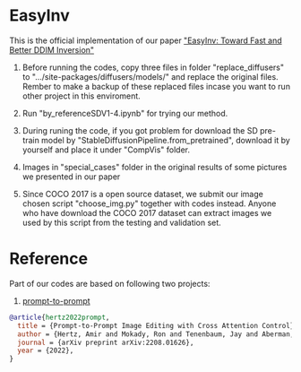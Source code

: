 # EasyInv
This is the official implementation of our paper ["EasyInv: Toward Fast and Better DDIM Inversion"](https://arxiv.org/html/2408.05159v1)

1. Before running the codes, copy three files in folder "replace_diffusers" to ".../site-packages/diffusers/models/" and replace the original files. Rember to make a backup of these replaced files incase you want to run other project in this enviroment.

2. Run "by_referenceSDV1-4.ipynb" for trying our method.

3. During runing the code, if you got problem for download the SD pre-train model by "StableDiffusionPipeline.from_pretrained", download it by yourself and place it under "CompVis" folder.

4. Images in "special_cases" folder in the original results of some pictures we presented in our paper

5. Since COCO 2017 is a open source dataset, we submit our image chosen script "choose_img.py" together with codes instead. Anyone who have download the COCO 2017 dataset can extract images we used by this script from the testing and validation set.

# Reference
Part of our codes are based on following two projects:
1. [prompt-to-prompt](https://github.com/google/prompt-to-prompt)
```bibtex
@article{hertz2022prompt,
  title = {Prompt-to-Prompt Image Editing with Cross Attention Control},
  author = {Hertz, Amir and Mokady, Ron and Tenenbaum, Jay and Aberman, Kfir and Pritch, Yael and Cohen-Or, Daniel},
  journal = {arXiv preprint arXiv:2208.01626},
  year = {2022},
}
```
